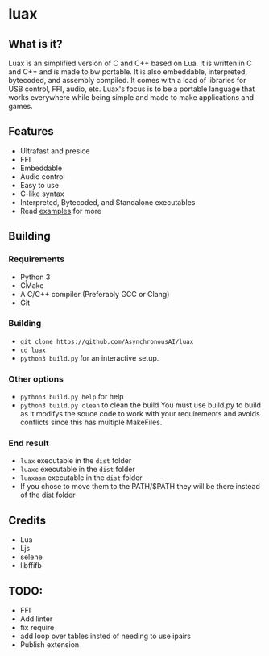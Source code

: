 # luax
## What is it?
Luax is an simplified version of C and C++ based on Lua. It is written in C and C++ and is made to bw portable. It is also embeddable, interpreted, bytecoded, and assembly compiled. It comes with a load of libraries for USB 
control, FFI, audio, etc. Luax's focus is to be a portable language that works everywhere while being simple
and made to make applications and games.

## Features
- Ultrafast and presice 
- FFI
- Embeddable
- Audio control
- Easy to use
- C-like syntax
- Interpreted, Bytecoded, and Standalone executables
- Read [examples](/Examples.md) for more
## Building
### Requirements
- Python 3
- CMake
- A C/C++ compiler (Preferably GCC or Clang)
- Git
### Building
- `git clone https://github.com/AsynchronousAI/luax`
- `cd luax`
- `python3 build.py` for an interactive setup. 
### Other options
- `python3 build.py help` for help
- `python3 build.py clean` to clean the build
You must use build.py to build as it modifys the souce code to work with your requirements and avoids conflicts since this has multiple MakeFiles. 
### End result
- `luax` executable in the `dist` folder
- `luaxc` executable in the `dist` folder
- `luaxasm` executable in the `dist` folder
- If you chose to move them to the PATH/$PATH they will be there instead of the dist folder
## Credits
- Lua
- Ljs
- selene
- libffifb
## TODO:
- FFI
- Add linter
- fix require
- add loop over tables insted of needing to use ipairs
- Publish extension
